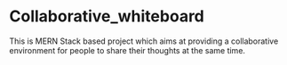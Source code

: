 # Collaborative_whiteboard

This is MERN Stack based project which aims at providing a collaborative environment for people to share their thoughts at the same time.
